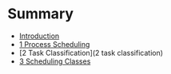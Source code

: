 # Summary

* [Introduction](README.md)
* [1 Process Scheduling](chapter1.md)
* [2 Task Classification](2 task classification)
* [3 Scheduling Classes](chapter3.md)

